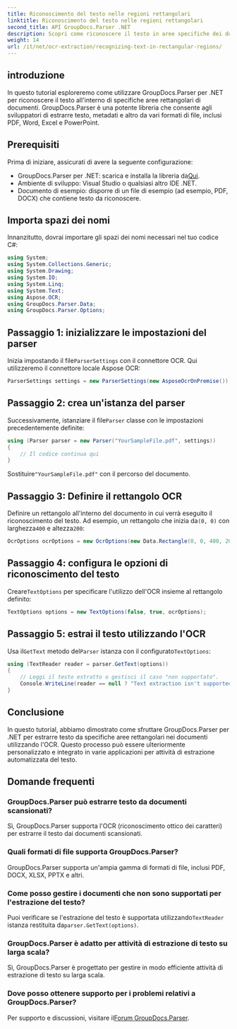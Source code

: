 ```yaml
---
title: Riconoscimento del testo nelle regioni rettangolari
linktitle: Riconoscimento del testo nelle regioni rettangolari
second_title: API GroupDocs.Parser .NET
description: Scopri come riconoscere il testo in aree specifiche dei documenti utilizzando GroupDocs.Parser per .NET con funzionalità OCR.
weight: 14
url: /it/net/ocr-extraction/recognizing-text-in-rectangular-regions/
---
```

## introduzione
In questo tutorial esploreremo come utilizzare GroupDocs.Parser per .NET per riconoscere il testo all'interno di specifiche aree rettangolari di documenti. GroupDocs.Parser è una potente libreria che consente agli sviluppatori di estrarre testo, metadati e altro da vari formati di file, inclusi PDF, Word, Excel e PowerPoint.
## Prerequisiti
Prima di iniziare, assicurati di avere la seguente configurazione:
-  GroupDocs.Parser per .NET: scarica e installa la libreria da[Qui](https://releases.groupdocs.com/parser/net/).
- Ambiente di sviluppo: Visual Studio o qualsiasi altro IDE .NET.
- Documento di esempio: disporre di un file di esempio (ad esempio, PDF, DOCX) che contiene testo da riconoscere.

## Importa spazi dei nomi
Innanzitutto, dovrai importare gli spazi dei nomi necessari nel tuo codice C#:
```csharp
using System;
using System.Collections.Generic;
using System.Drawing;
using System.IO;
using System.Linq;
using System.Text;
using Aspose.OCR;
using GroupDocs.Parser.Data;
using GroupDocs.Parser.Options;
```
## Passaggio 1: inizializzare le impostazioni del parser
 Inizia impostando il file`ParserSettings` con il connettore OCR. Qui utilizzeremo il connettore locale Aspose OCR:
```csharp
ParserSettings settings = new ParserSettings(new AsposeOcrOnPremise());
```
## Passaggio 2: crea un'istanza del parser
 Successivamente, istanziare il file`Parser` classe con le impostazioni precedentemente definite:
```csharp
using (Parser parser = new Parser("YourSampleFile.pdf", settings))
{
    // Il codice continua qui
}
```
 Sostituire`"YourSampleFile.pdf"` con il percorso del documento.
## Passaggio 3: Definire il rettangolo OCR
 Definire un rettangolo all'interno del documento in cui verrà eseguito il riconoscimento del testo. Ad esempio, un rettangolo che inizia da`(0, 0)` con larghezza`400` e altezza`200`:
```csharp
OcrOptions ocrOptions = new OcrOptions(new Data.Rectangle(0, 0, 400, 200));
```
## Passaggio 4: configura le opzioni di riconoscimento del testo
 Creare`TextOptions` per specificare l'utilizzo dell'OCR insieme al rettangolo definito:
```csharp
TextOptions options = new TextOptions(false, true, ocrOptions);
```
## Passaggio 5: estrai il testo utilizzando l'OCR
 Usa il`GetText` metodo del`Parser` istanza con il configurato`TextOptions`:
```csharp
using (TextReader reader = parser.GetText(options))
{
    // Leggi il testo estratto o gestisci il caso "non supportato".
    Console.WriteLine(reader == null ? "Text extraction isn't supported" : reader.ReadToEnd());
}
```

## Conclusione
In questo tutorial, abbiamo dimostrato come sfruttare GroupDocs.Parser per .NET per estrarre testo da specifiche aree rettangolari nei documenti utilizzando l'OCR. Questo processo può essere ulteriormente personalizzato e integrato in varie applicazioni per attività di estrazione automatizzata del testo.

## Domande frequenti
### GroupDocs.Parser può estrarre testo da documenti scansionati?
Sì, GroupDocs.Parser supporta l'OCR (riconoscimento ottico dei caratteri) per estrarre il testo dai documenti scansionati.
### Quali formati di file supporta GroupDocs.Parser?
GroupDocs.Parser supporta un'ampia gamma di formati di file, inclusi PDF, DOCX, XLSX, PPTX e altri.
### Come posso gestire i documenti che non sono supportati per l'estrazione del testo?
 Puoi verificare se l'estrazione del testo è supportata utilizzando`TextReader` istanza restituita da`parser.GetText(options)`.
### GroupDocs.Parser è adatto per attività di estrazione di testo su larga scala?
Sì, GroupDocs.Parser è progettato per gestire in modo efficiente attività di estrazione di testo su larga scala.
### Dove posso ottenere supporto per i problemi relativi a GroupDocs.Parser?
 Per supporto e discussioni, visitare il[Forum GroupDocs.Parser](https://forum.groupdocs.com/c/parser/17).